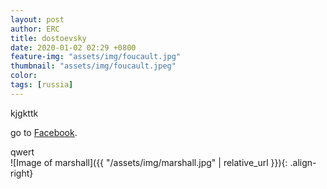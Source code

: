 ```yaml
---
layout: post
author: ERC
title: dostoevsky
date: 2020-01-02 02:29 +0800
feature-img: "assets/img/foucault.jpg"
thumbnail: "assets/img/foucault.jpeg"
color: 
tags: [russia]
---
```

kjgkttk

go to [Facebook][face-book].

[face-book]: https://www.facebook.com

qwert
<br>
![Image of marshall]({{ "/assets/img/marshall.jpg" | relative_url }}){: .align-right}